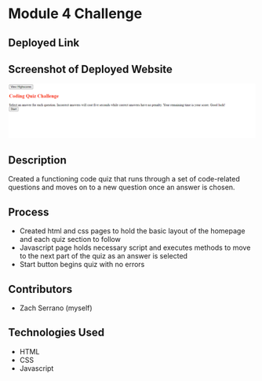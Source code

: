 # Module 4 Challenge

## Deployed Link


## Screenshot of Deployed Website
![Image shows a homepage that introduces the coding quiz and gives instructions on how to begin.](./assets/images/codequizss.png)

## Description
Created a functioning code quiz that runs through a set of code-related questions and moves on to a new question once an answer is chosen.  

## Process
- Created html and css pages to hold the basic layout of the homepage and each quiz section to follow
- Javascript page holds necessary script and executes methods to move to the next part of the quiz as an answer is selected
- Start button begins quiz with no errors

## Contributors
- Zach Serrano (myself)

## Technologies Used
- HTML
- CSS
- Javascript
